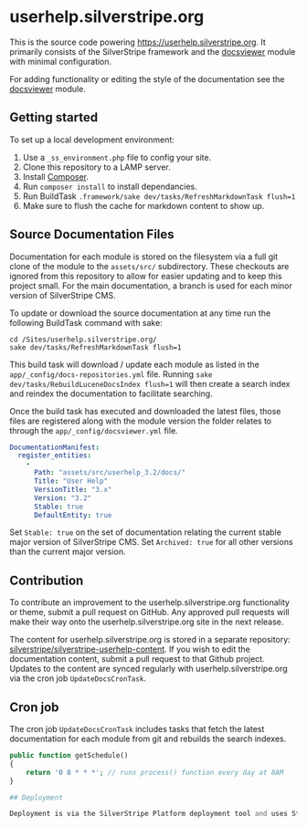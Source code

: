 # userhelp.silverstripe.org

This is the source code powering https://userhelp.silverstripe.org.  It primarily
consists of the SilverStripe framework and the [docsviewer](https://github.com/silverstripe/silverstripe-docsviewer)
module with minimal configuration.

For adding functionality or editing the style of the documentation see the 
[docsviewer](http://github.com/silverstripe/silverstripe-docsviewer) module.

## Getting started
To set up a local development environment:

 1. Use a `_ss_environment.php` file to config your site.
 2. Clone this repository to a LAMP server.
 3. Install [Composer](http://userhelp.silverstripe.org/framework/en/installation/composer).
 4. Run `composer install` to install dependancies.
 5. Run BuildTask `.framework/sake dev/tasks/RefreshMarkdownTask flush=1`
 6. Make sure to flush the cache for markdown content to show up.

## Source Documentation Files

Documentation for each module is stored on the filesystem via a full git clone
of the module to the `assets/src/` subdirectory. These checkouts are ignored from this repository 
to allow for easier updating and to keep this project small. For the main documentation, a branch
 is used for each minor version of SilverStripe CMS.

To update or download the source documentation at any time run the following
BuildTask command with sake:

	cd /Sites/userhelp.silverstripe.org/
	sake dev/tasks/RefreshMarkdownTask flush=1

This build task will download / update each module as listed
in the `app/_config/docs-repositories.yml` file. Running `sake dev/tasks/RebuildLuceneDocsIndex flush=1` will then create a search index and reindex the documentation 
to facilitate searching.

Once the build task has executed and downloaded the latest files,
those files are registered along with the module version the folder relates to
through the `app/_config/docsviewer.yml` file.

```yaml
DocumentationManifest:
  register_entities:
    -
      Path: "assets/src/userhelp_3.2/docs/"
      Title: "User Help"
      VersionTitle: "3.x"
      Version: "3.2"
      Stable: true
      DefaultEntity: true
```

Set `Stable: true` on the set of documentation relating the current stable major version of SilverStripe CMS. Set `Archived: true` for all other versions than the current major version.


## Contribution

To contribute an improvement to the userhelp.silverstripe.org functionality or
theme, submit a pull request on GitHub. Any approved pull requests will make
their way onto the userhelp.silverstripe.org site in the next release.

The content for userhelp.silverstripe.org is stored in a separate repository:
[silverstripe/silverstripe-userhelp-content](https://github.com/silverstripe/silverstripe-userhelp-content). 
If you wish to edit the documentation content, submit a pull request to that Github project. Updates 
to the content are synced regularly with userhelp.silverstripe.org via the cron job `UpdateDocsCronTask`.

## Cron job

The cron job `UpdateDocsCronTask` includes tasks that fetch the latest documentation for each module from git and rebuilds the search indexes.

```php
public function getSchedule()
{
    return '0 8 * * *'; // runs process() function every day at 8AM
}

## Deployment

Deployment is via the SilverStripe Platform deployment tool and uses StackShare.
